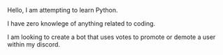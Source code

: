Hello, I am attempting to learn Python. 

I have zero knowlege of anything related to coding. 

I am looking to create a bot that uses votes to promote or demote a user within my discord. 
